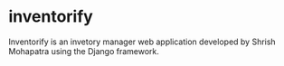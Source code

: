 # inventorify
Inventorify is an invetory manager web application developed by Shrish Mohapatra using the Django framework.
